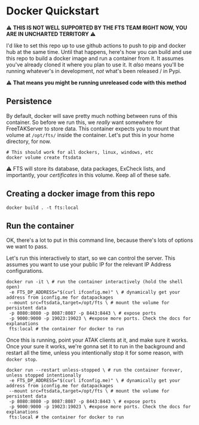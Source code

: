 # Docker Quickstart

:warning: **THIS IS NOT WELL SUPPORTED BY THE FTS TEAM RIGHT NOW, YOU ARE IN UNCHARTED TERRITORY** :warning:

I'd like to set this repo up to use github actions to push to pip and docker hub at the same time. Until that happens, here's how you can build and use this repo to build a docker image and run a container from it. It assumes you've already cloned it where you plan to use it. It _also_ means you'll be running whatever's in development, _not_ what's been released / in Pypi.

:warning: **That means you might be running unreleased code with this method**

## Persistence

By default, docker will save pretty much nothing between runs of this container. So before we run this, we _really_ want somewhere for FreeTAKServer to store data. This container expects you to mount that volume at `/opt/fts/` inside the container. Let's put this in your home directory, for now.

```shell
# This should work for all dockers, linux, windows, etc
docker volume create ftsdata
```

:warning: FTS will store its database, data packages, ExCheck lists, and importantly, your _certificates_ in this volume. Keep all of these safe.

## Creating a docker image from this repo

`docker build . -t fts:local`

## Run the container

OK, there's a lot to put in this command line, because there's lots of options we want to pass.

Let's run this interactively to start, so we can control the server. This assumes you want to use your public IP for the relevant IP Address configurations.

```shell
docker run -it \ # run the container interactively (hold the shell open)
 -e FTS_DP_ADDRESS="$(curl ifconfig.me)" \ # dynamically get your address from iconfig.me for datapackages
 --mount src=ftsdata,target=/opt/fts \ # mount the volume for persistent data
 -p 8080:8080 -p 8087:8087 -p 8443:8443 \ # expose ports
 -p 9000:9000 -p 19023:19023 \ #expose more ports. Check the docs for explanations
 fts:local # the container for docker to run
```

Once this is running, point your ATAK clients at it, and make sure it works. Once your sure it works, we're gonna set it to run in the background and restart all the time, unless you intentionally stop it for some reason, with `docker stop`.

```shell
docker run --restart unless-stopped \ # run the container forever, unless stopped intentionally
 -e FTS_DP_ADDRESS="$(curl ifconfig.me)" \ # dynamically get your address from iconfig.me for datapackages
 --mount src=ftsdata,target=/opt/fts \ # mount the volume for persistent data
 -p 8080:8080 -p 8087:8087 -p 8443:8443 \ # expose ports
 -p 9000:9000 -p 19023:19023 \ #expose more ports. Check the docs for explanations
 fts:local # the container for docker to run
```

